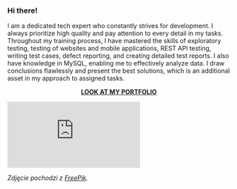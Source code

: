 ### Hi there!
<p align="left">
  I am a dedicated tech expert who constantly strives for development. I always prioritize high quality and pay attention to every detail in my tasks. Throughout my training process, I have mastered the skills of exploratory testing, testing of websites and mobile applications, REST API testing, writing test cases, defect reporting, and creating detailed test reports. I also have knowledge in MySQL, enabling me to effectively analyze data. I draw conclusions flawlessly and present the best solutions, which is an additional asset in my approach to assigned tasks.
</p>


<p align="center">
  <a href="https://github.com/agakalinowski/Portfolio" target="_blank"><b>LOOK AT MY PORTFOLIO</b></a>
</p>



![Opis Zdjęcia](https://www.freepik.com/premium-vector/share-market-analysis_31198909.htm#page=3&query=testing%20amp%20analysis&position=20&from_view=search&track=ais&uuid=cdad6c5d-7895-4e7c-aee0-bc89e2f0f762)

*Zdjęcie pochodzi z [FreePik](https://www.freepik.com/).*
